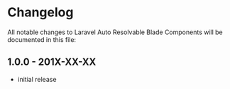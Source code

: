 # Changelog

All notable changes to Laravel Auto Resolvable Blade Components will be documented in this file:

## 1.0.0 - 201X-XX-XX

- initial release
